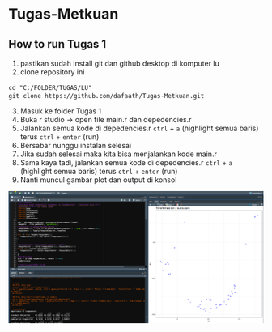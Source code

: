 # Tugas-Metkuan

## How to run Tugas 1
1. pastikan sudah install git dan github desktop di komputer lu
2. clone repository ini
```
cd "C:/FOLDER/TUGAS/LU"
git clone https://github.com/dafaath/Tugas-Metkuan.git
```
3. Masuk ke folder Tugas 1
4. Buka r studio -> open file main.r dan depedencies.r
5. Jalankan semua kode di depedencies.r `ctrl` + `a` (highlight semua baris) terus `ctrl` + `enter` (run)
6. Bersabar nunggu instalan selesai
7. Jika sudah selesai maka kita bisa menjalankan kode main.r
8. Sama kaya tadi, jalankan semua kode di depedencies.r `ctrl` + `a` (highlight semua baris) terus `ctrl` + `enter` (run)
9. Nanti muncul gambar plot dan output di konsol

![alt text](_ScreenShoot1.PNG)

